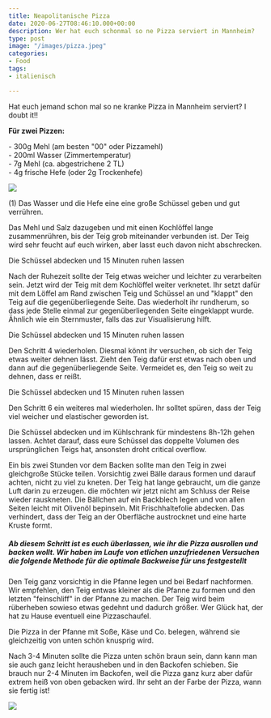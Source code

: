```yaml
---
title: Neapolitanische Pizza
date: 2020-06-27T08:46:10.000+00:00
description: Wer hat euch schonmal so ne Pizza serviert in Mannheim?
type: post
image: "/images/pizza.jpeg"
categories:
- Food
tags:
- italienisch

---
```

Hat euch jemand schon mal so ne kranke Pizza in Mannheim serviert? I doubt it!!

**Für zwei Pizzen:**

\- 300g Mehl (am besten "00" oder Pizzamehl)  
\- 200ml Wasser (Zimmertemperatur)  
\- 7g Mehl (ca. abgestrichene 2 TL)  
\- 4g frische Hefe (oder 2g Trockenhefe)

![](/images/pizza3.jpeg)

(1) Das Wasser und die Hefe eine eine große Schüssel geben und gut verrühren.

Das Mehl und Salz dazugeben und mit einen Kochlöffel lange zusammenrühren, bis der Teig grob miteinander verbunden ist. Der Teig wird sehr feucht auf euch wirken, aber lasst euch davon nicht abschrecken.

Die Schüssel abdecken und 15 Minuten ruhen lassen

Nach der Ruhezeit sollte der Teig etwas weicher und leichter zu verarbeiten sein. Jetzt wird der Teig mit dem Kochlöffel weiter verknetet. Ihr setzt dafür mit dem Löffel am Rand zwischen Teig und Schüssel an und "klappt" den Teig auf die gegenüberliegende Seite. Das wiederholt ihr rundherum, so dass jede Stelle einmal zur gegenüberliegenden Seite eingeklappt wurde. Ähnlich wie ein Sternmuster, falls das zur Visualisierung hilft.

Die Schüssel abdecken und 15 Minuten ruhen lassen

Den Schritt 4 wiederholen. Diesmal könnt ihr versuchen, ob sich der Teig etwas weiter dehnen lässt. Zieht den Teig dafür erst etwas nach oben und dann auf die gegenüberliegende Seite. Vermeidet es, den Teig so weit zu dehnen, dass er reißt.

Die Schüssel abdecken und 15 Minuten ruhen lassen

Den Schritt 6  ein weiteres mal wiederholen. Ihr solltet spüren, dass der Teig viel weicher und elastischer geworden ist.

Die Schüssel abdecken und im Kühlschrank für mindestens 8h-12h gehen lassen. Achtet darauf, dass eure Schüssel das doppelte Volumen des ursprünglichen Teigs hat, ansonsten droht critical overflow.

Ein bis zwei Stunden vor dem Backen sollte man den Teig in zwei gleichgroße Stücke teilen. Vorsichtig zwei Bälle daraus formen und darauf achten, nicht zu viel zu kneten. Der Teig hat lange gebraucht, um die ganze Luft darin zu erzeugen. die möchten wir jetzt nicht am Schluss der Reise wieder rauskneten. Die Bällchen auf ein Backblech legen und von allen Seiten leicht mit Olivenöl bepinseln. Mit Frischhaltefolie abdecken. Das verhindert, dass der Teig an der Oberfläche austrocknet und eine harte Kruste formt.

##### Ab diesem Schritt ist es euch überlassen, wie ihr die Pizza ausrollen und backen wollt. Wir haben im Laufe von etlichen unzufriedenen Versuchen die folgende Methode für die optimale Backweise für uns festgestellt

Den Teig ganz vorsichtig in die Pfanne legen und bei Bedarf nachformen. Wir empfehlen, den Teig entwas kleiner als die Pfanne zu formen und den letzten "feinschliff" in der Pfanne zu machen. Der Teig wird beim rüberheben sowieso etwas gedehnt und dadurch größer. Wer Glück hat, der  hat zu Hause eventuell eine Pizzaschaufel.

Die Pizza in der  Pfanne mit Soße, Käse und Co. belegen, während sie gleichzeitig von unten schön knusprig wird.

Nach 3-4 Minuten sollte die Pizza unten schön braun sein, dann kann man sie auch ganz leicht herausheben und in den Backofen schieben. Sie brauch nur 2-4 Minuten im Backofen, weil die Pizza ganz kurz aber dafür extrem heiß von oben gebacken wird. Ihr seht an der Farbe der Pizza, wann sie fertig ist!

![](/images/pizza2.jpeg)